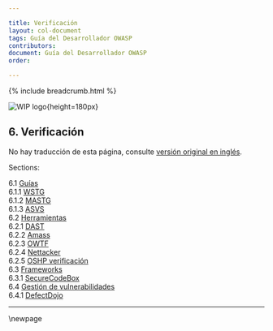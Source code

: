 ```yaml
---

title: Verificación
layout: col-document
tags: Guía del Desarrollador OWASP
contributors:
document: Guía del Desarrollador OWASP
order:

---
```


{% include breadcrumb.html %}

![WIP logo](../../assets/images/dg_wip.png "Trabajo en curso"){height=180px}

## 6. Verificación

No hay traducción de esta página, consulte [versión original en inglés][release0800].

Sections:

6.1 [Guías](#guías)  
6.1.1 [WSTG](#wstg)  
6.1.2 [MASTG](#mastg)  
6.1.3 [ASVS](#asvs)  
6.2 [Herramientas](#herramientas)  
6.2.1 [DAST](#dast)  
6.2.2 [Amass](#amass)  
6.2.3 [OWTF](#owtf)  
6.2.4 [Nettacker](#nettacker)  
6.2.5 [OSHP verificación](#oshp-verificación)  
6.3 [Frameworks](#frameworks)  
6.3.1 [SecureCodeBox](#securecodebox)  
6.4 [Gestión de vulnerabilidades](#gestión-de-vulnerabilidades)  
6.4.1 [DefectDojo](#defectdojo)  

----

[release0800]: https://github.com/OWASP/www-project-developer-guide/blob/main/release/08-verification/toc.md

\newpage
